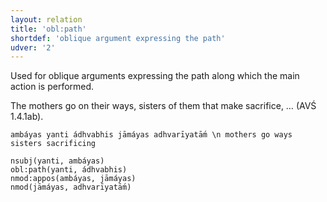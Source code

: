 ```yaml
---
layout: relation
title: 'obl:path'
shortdef: 'oblique argument expressing the path'
udver: '2'
---
```


Used for oblique arguments expressing the path along which the main action is performed.

The mothers go on their ways, sisters of them that make sacrifice, … (AVŚ 1.4.1ab).
~~~ sdparse
ambáyas yanti ádhvabhis jāmáyas adhvarīyatā́m \n mothers go ways sisters sacrificing

nsubj(yanti, ambáyas)
obl:path(yanti, ádhvabhis)
nmod:appos(ambáyas, jāmáyas)
nmod(jāmáyas, adhvarīyatā́m)
~~~
<!-- Interlanguage links updated Po 11. listopadu 2024, 20:11:20 CET -->
